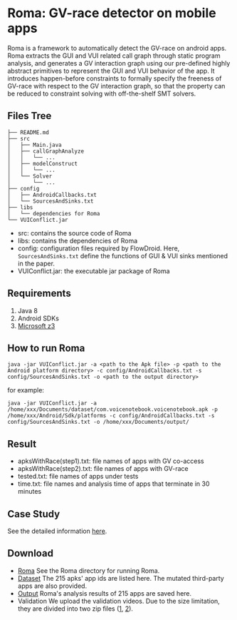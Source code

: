 # Roma: GV-race detector on mobile apps
Roma is a framework to automatically detect the GV-race on android apps. 
Roma extracts the GUI and VUI related call graph through static program analysis, and generates a GV interaction graph using our pre-defined highly abstract primitives to represent the GUI and VUI behavior of the app.
It introduces happen-before constraints to formally specify the freeness of GV-race with respect to the GV interaction graph, so that the property can be reduced to constraint solving with off-the-shelf SMT solvers.

## Files Tree

```text
├── README.md
├── src
│   ├── Main.java
│   ├── callGraphAnalyze
│   │   └── ...
│   ├── modelConstruct
│   │   └── ...
│   └── Solver
│       └── ...
├── config
│   ├── AndroidCallbacks.txt
│   └── SourcesAndSinks.txt
├── libs
│   └── dependencies for Roma
└── VUIConflict.jar
```

* src: contains the source code of Roma
* libs: contains the dependencies of Roma
* config: configuration files required by FlowDroid. Here, ``SourcesAndSinks.txt`` define the functions of GUI & VUI sinks mentioned in the paper.
* VUIConflict.jar: the executable jar package of Roma

## Requirements

1. Java 8
2. Android SDKs
3. [Microsoft z3](https://github.com/z3prover/z3)

## How to run Roma
```shell
java -jar VUIConflict.jar -a <path to the Apk file> -p <path to the Android platform directory> -c config/AndroidCallbacks.txt -s config/SourcesAndSinks.txt -o <path to the output directory>
```

for example:

```shell
java -jar VUIConflict.jar -a /home/xxx/Documents/dataset/com.voicenotebook.voicenotebook.apk -p /home/xxx/Android/Sdk/platforms -c config/AndroidCallbacks.txt -s config/SourcesAndSinks.txt -o /home/xxx/Documents/output/
```

## Result
* apksWithRace(step1).txt: file names of apps with GV co-access
* apksWithRace(step2).txt: file names of apps with GV-race
* tested.txt: file names of apps under tests
* time.txt: file names and analysis time of apps that terminate in 30 minutes


## Case Study

See the detailed information [here](case.md).

## Download
* [Roma](tool/Roma.zip) See the Roma directory for running Roma.
* [Dataset](dataset/dataset.zip) The 215 apks' app ids are listed here. The mutated third-party apps are also provided.
* [Output](output/output.zip) Roma's analysis results of 215 apps are saved here.
* Validation We upload the validation videos. Due to the size limitation, they are divided into two zip files ([1](validation/video1.zip), [2](validation/video2.zip)).